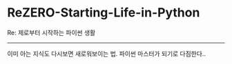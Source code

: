 # ReZERO-Starting-Life-in-Python
Re: 제로부터 시작하는 파이썬 생활
***
이미 아는 지식도 다시보면 새로워보이는 법.
파이썬 마스터가 되기로 다짐한다..
